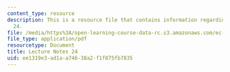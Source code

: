 ```yaml
---
content_type: resource
description: This is a resource file that contains information regarding lecture note
  24.
file: /media/https%3A/open-learning-course-data-rc.s3.amazonaws.com/ec-715-d-lab-disseminating-innovations-for-the-common-good-spring-2007/ee1319e3ad1aa74638a2f1f875fb7835_MITEC_715S07_notes24.pdf
file_type: application/pdf
resourcetype: Document
title: Lecture Notes 24
uid: ee1319e3-ad1a-a746-38a2-f1f875fb7835
---
```

